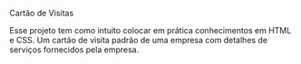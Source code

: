 Cartão de Visitas


Esse projeto tem como intuito colocar em prática conhecimentos em HTML e CSS. 
Um cartão de visita padrão de uma empresa com detalhes de serviços fornecidos pela empresa. 
